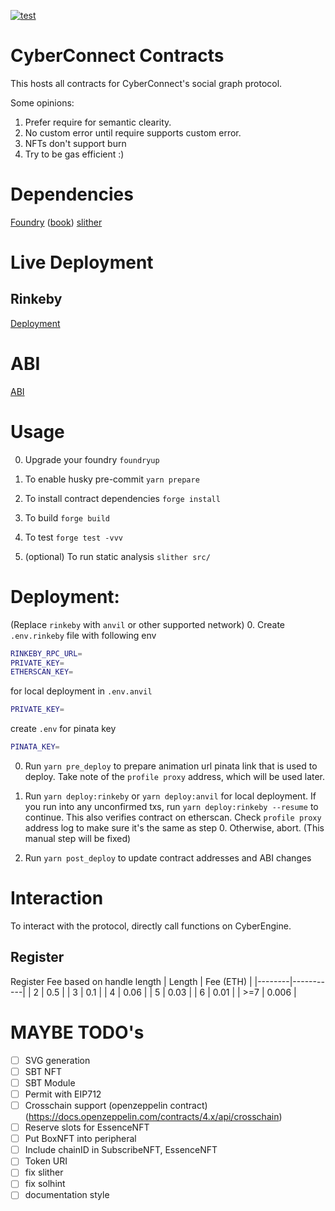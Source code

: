 [![test](https://github.com/cyberconnecthq/cybercontracts/actions/workflows/test.yml/badge.svg)](https://github.com/cyberconnecthq/cybercontracts/actions/workflows/test.yml)

# CyberConnect Contracts

This hosts all contracts for CyberConnect's social graph protocol.

Some opinions:

1. Prefer require for semantic clearity.
2. No custom error until require supports custom error.
3. NFTs don't support burn
4. Try to be gas efficient :)

# Dependencies

[Foundry](https://github.com/foundry-rs/foundry) ([book](https://book.getfoundry.sh/))
[slither](https://github.com/crytic/slither)

# Live Deployment

## Rinkeby

[Deployment](./docs/deploy/rinkeby.md)

# ABI

[ABI](./docs/abi/README.md)

# Usage

0. Upgrade your foundry
   `foundryup`

1. To enable husky pre-commit
   `yarn prepare`

2. To install contract dependencies
   `forge install`

3. To build
   `forge build`

4. To test
   `forge test -vvv`

5. (optional) To run static analysis
   `slither src/`

# Deployment:

(Replace `rinkeby` with `anvil` or other supported network) 0. Create `.env.rinkeby` file with following env

```bash
RINKEBY_RPC_URL=
PRIVATE_KEY=
ETHERSCAN_KEY=
```

for local deployment in `.env.anvil`

```bash
PRIVATE_KEY=
```

create `.env` for pinata key

```bash
PINATA_KEY=
```

0. Run `yarn pre_deploy` to prepare animation url pinata link that is used to deploy. Take note of the `profile proxy` address, which will be used later.

1. Run `yarn deploy:rinkeby` or `yarn deploy:anvil` for local deployment. If you run into any unconfirmed txs, run `yarn deploy:rinkeby --resume` to continue. This also verifies contract on etherscan. Check `profile proxy` address log to make sure it's the same as step 0. Otherwise, abort. (This manual step will be fixed)

2. Run `yarn post_deploy` to update contract addresses and ABI changes

# Interaction

To interact with the protocol, directly call functions on CyberEngine.

## Register

Register Fee based on handle length
| Length | Fee (ETH) |
|--------|-----------|
| 2 | 0.5 |
| 3 | 0.1 |
| 4 | 0.06 |
| 5 | 0.03 |
| 6 | 0.01 |
| >=7 | 0.006 |

# MAYBE TODO's

- [ ] SVG generation
- [ ] SBT NFT
- [ ] SBT Module
- [ ] Permit with EIP712
- [ ] Crosschain support (openzeppelin contract) (https://docs.openzeppelin.com/contracts/4.x/api/crosschain)
- [ ] Reserve slots for EssenceNFT
- [ ] Put BoxNFT into peripheral
- [ ] Include chainID in SubscribeNFT, EssenceNFT
- [ ] Token URI
- [ ] fix slither
- [ ] fix solhint
- [ ] documentation style

```

```
